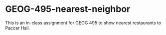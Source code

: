 # GEOG-495-nearest-neighbor

This is an in-class assignment for GEOG 495 to show nearest restaurants to Paccar Hall.

